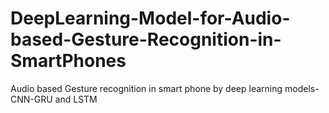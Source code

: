 # DeepLearning-Model-for-Audio-based-Gesture-Recognition-in-SmartPhones
Audio based Gesture recognition in smart phone by deep learning models- CNN-GRU and LSTM
